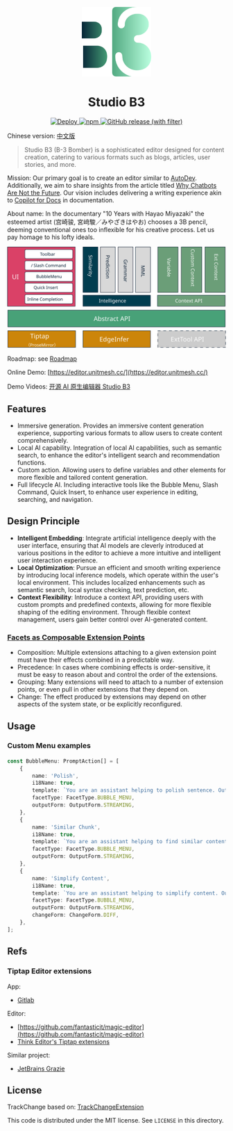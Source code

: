 <p align="center">
  <img src="docs/logo.svg" width="160px" height="160px"  alt="logo" />
</p>
<h1 align="center">Studio B3</h1>

<p align="center">
    <a href="https://github.com/unit-mesh/3b/actions/workflows/deploy.yml">
        <img src="https://github.com/unit-mesh/3b/actions/workflows/deploy.yml/badge.svg" alt="Deploy">
    </a>
    <a href="https://www.npmjs.com/package/b3-editor">
        <img src="https://img.shields.io/npm/v/b3-editor" alt="npm">
    </a>
    <a href="https://github.com/unit-mesh/b3/releases">
        <img src="https://img.shields.io/github/v/release/unit-mesh/b3" alt="GitHub release (with filter)">
    </a>
</p>

Chinese version: [中文版](./README.zh.md)

> Studio B3 (B-3 Bomber) is a sophisticated editor designed for content creation, catering to various formats such as
> blogs, articles, user stories, and more.

Mission: Our primary goal is to create an editor similar to [AutoDev](https://github.com/unit-mesh/auto-dev).
Additionally, we aim to share insights from the article
titled [Why Chatbots Are Not the Future](https://wattenberger.com/thoughts/boo-chatbots). Our vision includes delivering
a writing experience akin to [Copilot for Docs](https://githubnext.com/projects/copilot-for-docs/) in documentation.

About name: In the documentary "10 Years with Hayao Miyazaki"  the esteemed artist (宫崎骏, 宮﨑駿／みやざきはやお) chooses a 3B
pencil,
deeming conventional ones too inflexible for his creative process. Let us pay homage to his lofty ideals.

<p align="center">
  <img src="docs/architecture.svg" alt="architecture diagram" />
</p>

Roadmap: see [Roadmap](https://github.com/unit-mesh/3b/issues/1)

Online Demo: [https://editor.unitmesh.cc/](https://editor.unitmesh.cc/)

Demo Videos: [开源 AI 原生编辑器 Studio B3](https://www.bilibili.com/video/BV1E64y1j7hJ/)

## Features

- Immersive generation. Provides an immersive content generation experience, supporting various formats to allow users
  to create content comprehensively.
- Local AI capability. Integration of local AI capabilities, such as semantic search, to enhance the editor's
  intelligent search and recommendation functions.
- Custom action. Allowing users to define variables and other elements for more flexible and tailored content
  generation.
- Full lifecycle AI. Including interactive tools like the Bubble Menu, Slash Command, Quick Insert, to enhance user
  experience in editing, searching, and navigation.

## Design Principle

- **Intelligent Embedding**: Integrate artificial intelligence deeply with the user interface, ensuring that AI models
  are cleverly introduced at various positions in the editor to achieve a more intuitive and intelligent user
  interaction experience.
- **Local Optimization**: Pursue an efficient and smooth writing experience by introducing local inference models, which
  operate within the user's local environment. This includes localized enhancements such as semantic search, local
  syntax checking, text prediction, etc.
- **Context Flexibility**: Introduce a context API, providing users with custom prompts and predefined contexts,
  allowing for more flexible shaping of the editing environment. Through flexible context management, users gain better
  control over AI-generated content.

### [Facets as Composable Extension Points](https://marijnhaverbeke.nl/blog/facets.html)

* Composition: Multiple extensions attaching to a given extension point must have their effects combined in a
  predictable way.
* Precedence: In cases where combining effects is order-sensitive, it must be easy to reason about and control the order
  of the extensions.
* Grouping: Many extensions will need to attach to a number of extension points, or even pull in other extensions that
  they depend on.
* Change: The effect produced by extensions may depend on other aspects of the system state, or be explicitly
  reconfigured.

## Usage

### Custom Menu examples

```typescript
const BubbleMenu: PromptAction[] = [
	{
		name: 'Polish',
		i18Name: true,
		template: `You are an assistant helping to polish sentence. Output in markdown format. \n ###${DefinedVariable.SELECTION}###`,
		facetType: FacetType.BUBBLE_MENU,
		outputForm: OutputForm.STREAMING,
	},
	{
		name: 'Similar Chunk',
		i18Name: true,
		template: `You are an assistant helping to find similar content. Output in markdown format. \n ###${DefinedVariable.SELECTION}###`,
		facetType: FacetType.BUBBLE_MENU,
		outputForm: OutputForm.STREAMING,
	},
	{
		name: 'Simplify Content',
		i18Name: true,
		template: `You are an assistant helping to simplify content. Output in markdown format. \n ###${DefinedVariable.SELECTION}###`,
		facetType: FacetType.BUBBLE_MENU,
		outputForm: OutputForm.STREAMING,
		changeForm: ChangeForm.DIFF,
	},
];
```

## Refs

### Tiptap Editor extensions

App:

- [Gitlab](https://gitlab.com/gitlab-org/gitlab/-/tree/master/app/assets/javascripts/content_editor/extensions)

Editor:

- [https://github.com/fantasticit/magic-editor](https://github.com/fantasticit/magic-editor)
- [Think Editor's Tiptap extensions](https://github.com/fantasticit/think/tree/main/packages/client/src/tiptap/core/extensions)

Similar project:

- [JetBrains Grazie](https://lp.jetbrains.com/grazie-for-software-teams/)

## License

TrackChange based on: [TrackChangeExtension](https://github.com/chenyuncai/tiptap-track-change-extension)

This code is distributed under the MIT license. See `LICENSE` in this directory.
